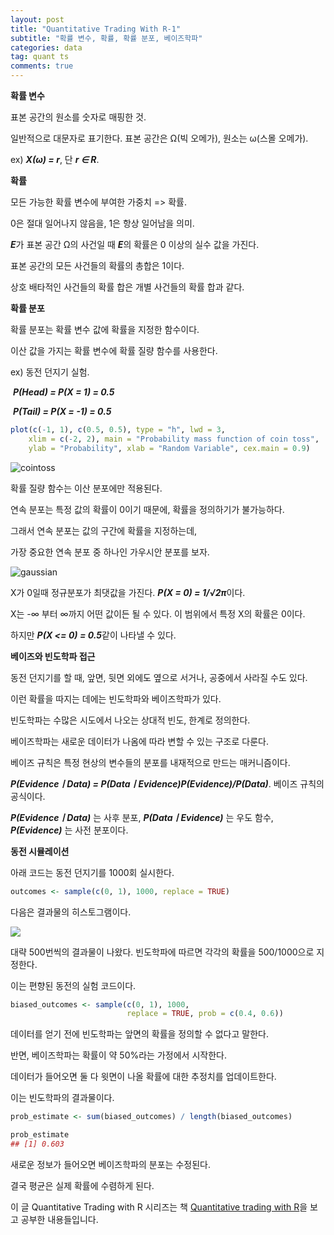 ```yaml
---
layout: post
title: "Quantitative Trading With R-1"
subtitle: "확률 변수, 확률, 확률 분포, 베이즈학파"
categories: data
tag: quant ts
comments: true
---
```




**확률 변수**

표본 공간의 원소를 숫자로 매핑한 것.

일반적으로 대문자로 표기한다. 표본 공간은 Ω(빅 오메가), 원소는  ω(스몰 오메가).

ex) ***X(ω) = r***, 단 ***r ∈ R***.



**확률**

모든 가능한 확률 변수에 부여한 가중치 => 확률.

0은 절대 일어나지 않음을, 1은 항상 일어남을 의미.

***E***가 표본 공간 Ω의 사건일 때 ***E***의 확률은 0 이상의 실수 값을 가진다.

표본 공간의 모든 사건들의 확률의 총합은 1이다.

상호 배타적인 사건들의 확률 합은 개별 사건들의 확률 합과 같다.



**확률 분포**

확률 분포는 확률 변수 값에 확률을 지정한 함수이다.

이산 값을 가지는 확률 변수에 확률 질량 함수를 사용한다.

ex) 동전 던지기 실험.

​       ***P(Head) = P(X = 1) = 0.5***

​       ***P(Tail) = P(X = -1) = 0.5***

```R
plot(c(-1, 1), c(0.5, 0.5), type = "h", lwd = 3,
    xlim = c(-2, 2), main = "Probability mass function of coin toss",
    ylab = "Probability", xlab = "Random Variable", cex.main = 0.9)
```

 ![cointoss](https://imgur.com/7r8FGrM.png)

확률 질량 함수는 이산 분포에만 적용된다. 

연속 분포는 특정 값의 확률이 0이기 때문에, 확률을 정의하기가 불가능하다.

그래서 연속 분포는 값의 구간에 확률을 지정하는데, 

가장 중요한 연속 분포 중 하나인 가우시안 분포를 보자.

 ![gaussian](https://imgur.com/McMfBiq.png)

X가 0일때 정규분포가 최댓값을 가진다. ***P(X = 0) = 1/√2π***이다.

X는 -∞ 부터 ∞까지 어떤 값이든 될 수 있다. 이 범위에서 특정 X의 확률은 0이다.

하지만 ***P(X <= 0) = 0.5***같이 나타낼 수 있다.



**베이즈와 빈도학파 접근**

동전 던지기를 할 때, 앞면, 뒷면 외에도 옆으로 서거나, 공중에서 사라질 수도 있다.

이런 확률을 따지는 데에는 빈도학파와 베이즈학파가 있다.

빈도학파는 수많은 시도에서 나오는 상대적 빈도, 한계로 정의한다.

베이즈학파는 새로운 데이터가 나옴에 따라 변할 수 있는 구조로 다룬다.

베이즈 규칙은 특정 현상의 변수들의 분포를 내재적으로 만드는 매커니즘이다.

***P(EvidenceㅣData) = P(DataㅣEvidence)P(Evidence)/P(Data)***. 베이즈 규칙의 공식이다.

***P(EvidenceㅣData)*** 는 사후 분포, ***P(DataㅣEvidence)*** 는 우도 함수, ***P(Evidence)*** 는 사전 분포이다.



**동전 시뮬레이션**

아래 코드는 동전 던지기를 1000회 실시한다. 

```R
outcomes <- sample(c(0, 1), 1000, replace = TRUE)
```

다음은 결과물의 히스토그램이다.

  ![](https://imgur.com/IJejYlE.png)

대략 500번씩의 결과물이 나왔다. 빈도학파에 따르면 각각의 확률을 500/1000으로 지정한다.

이는 편향된 동전의 실험 코드이다.

```R
biased_outcomes <- sample(c(0, 1), 1000,
                          replace = TRUE, prob = c(0.4, 0.6))
```

데이터를 얻기 전에 빈도학파는 앞면의 확률을 정의할 수 없다고 말한다.

반면, 베이즈학파는 확률이 약 50%라는 가정에서 시작한다.

데이터가 들어오면 둘 다 윗면이 나올 확률에 대한 추정치를 업데이트한다.

이는 빈도학파의 결과물이다.

```R
prob_estimate <- sum(biased_outcomes) / length(biased_outcomes)

prob_estimate
## [1] 0.603
```

새로운 정보가 들어오면 베이즈학파의 분포는 수정된다. 

결국 평균은 실제 확률에 수렴하게 된다.



이 글 Quantitative Trading with R 시리즈는 책 [Quantitative trading with R](https://www.amazon.com/Quantitative-Trading-Understanding-Mathematical-Computational/dp/1137354070)을 보고 공부한 내용들입니다.

